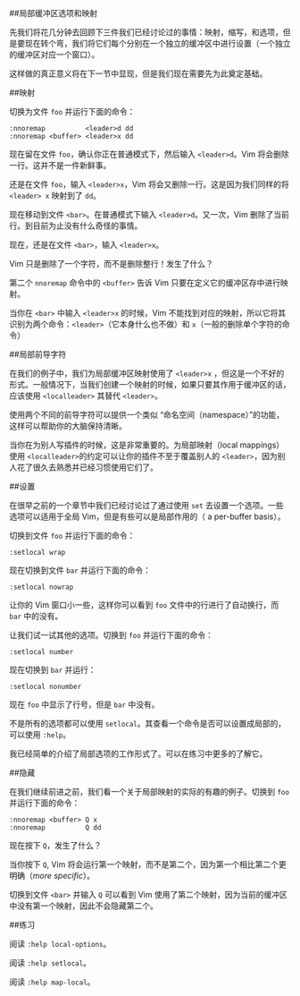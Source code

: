 ##局部缓冲区选项和映射

先我们将花几分钟去回顾下三件我们已经讨论过的事情：映射，缩写，和选项，但是要现在转个弯，我们将它们每个分别在一个独立的缓冲区中进行设置（一个独立的缓冲区对应一个窗口）。

这样做的真正意义将在下一节中显现，但是我们现在需要先为此奠定基础。

##映射

切换为文件 `foo` 并运行下面的命令：

```vim
:nnoremap          <leader>d dd
:nnoremap <buffer> <leader>x dd
```

现在留在文件 `foo`，确认你正在普通模式下，然后输入 `<leader>d`。Vim 将会删除一行。这并不是一件新鲜事。

还是在文件 `foo`，输入 `<leader>x`，Vim 将会又删除一行。这是因为我们同样的将 `<leader> x` 映射到了 `dd`。

现在移动到文件 `<bar>`。在普通模式下输入 `<leader>d`。又一次，Vim 删除了当前行。到目前为止没有什么奇怪的事情。

现在，还是在文件 `<bar>`，输入 `<leader>x`。

Vim 只是删除了一个字符，而不是删除整行！发生了什么？

第二个 `nnoremap` 命令中的 `<buffer>`  告诉 Vim 只要在定义它的缓冲区存中进行映射。

当你在 `<bar>` 中输入 `<leader>x` 的时候，Vim 不能找到对应的映射，所以它将其识别为两个命令：`<leader>`（它本身什么也不做）和 `x`（一般的删除单个字符的命令）

##局部前导字符

在我们的例子中，我们为局部缓冲区映射使用了 `<leader>x` ，但这是一个不好的形式。一般情况下，当我们创建一个映射的时候，如果只要其作用于缓冲区的话，应该使用 `<localleader>` 其替代 `<leader>`。

使用两个不同的前导字符可以提供一个类似 “命名空间（namespace）”的功能，这样可以帮助你的大脑保持清晰。

当你在为别人写插件的时候，这是非常重要的。为局部映射（local mappings）使用 `<localleader>`的约定可以让你的插件不至于覆盖别人的 `<leader>`，因为别人花了很久去熟悉并已经习惯使用它们了。

##设置

在很早之前的一个章节中我们已经讨论过了通过使用 `set` 去设置一个选项。一些选项可以适用于全局 Vim，但是有些可以是局部作用的（ a per-buffer basis）。

切换到文件 `foo` 并运行下面的命令：

```vim
:setlocal wrap
```

现在切换到文件 `bar` 并运行下面的命令：

```vim
:setlocal nowrap
```

让你的 Vim 窗口小一些，这样你可以看到 `foo` 文件中的行进行了自动换行，而 `bar` 中的没有。

让我们试一试其他的选项。切换到 `foo` 并运行下面的命令：

```vim
:setlocal number
```

现在切换到 `bar` 并运行：

```vim
:setlocal nonumber
```

现在 `foo` 中显示了行号，但是 `bar` 中没有。

不是所有的选项都可以使用 `setlocal`。其查看一个命令是否可以设置成局部的，可以使用 `:help`。

我已经简单的介绍了局部选项的工作形式了。可以在练习中更多的了解它。

##隐藏

在我们继续前进之前，我们看一个关于局部映射的实际的有趣的例子。切换到 `foo` 并运行下面的命令：

```vim
:nnoremap <buffer> Q x
:nnoremap          Q dd
```

现在按下 `Q`，发生了什么？

当你按下 `Q`, Vim 将会运行第一个映射，而不是第二个，因为第一个相比第二个更明确（*more specific*）。

切换到文件 `<bar>` 并输入 `Q` 可以看到 Vim 使用了第二个映射，因为当前的缓冲区中没有第一个映射，因此不会隐藏第二个。

##练习

阅读 `:help local-options`。

阅读 `:help setlocal`。

阅读 `:help map-local`。
